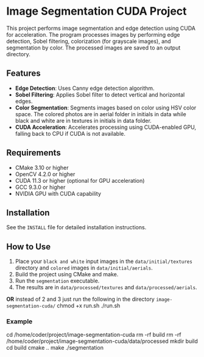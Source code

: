 # Image Segmentation CUDA Project
This project performs image segmentation and edge detection using CUDA for acceleration. The program processes images by performing edge detection, Sobel filtering, colorization (for grayscale images), and segmentation by color. The processed images are saved to an output directory.

## Features

- **Edge Detection**: Uses Canny edge detection algorithm.
- **Sobel Filtering**: Applies Sobel filter to detect vertical and horizontal edges.
- **Color Segmentation**: Segments images based on color using HSV color space. The colored photos are in aerial folder in initials in data while black and white are in textures in initials in data folder.
- **CUDA Acceleration**: Accelerates processing using CUDA-enabled GPU, falling back to CPU if CUDA is not available.

## Requirements

- CMake 3.10 or higher
- OpenCV 4.2.0 or higher
- CUDA 11.3 or higher (optional for GPU acceleration)
- GCC 9.3.0 or higher
- NVIDIA GPU with CUDA capability

## Installation

See the `INSTALL` file for detailed installation instructions.

## How to Use

1. Place your `black and white` input images in the `data/initial/textures` directory and  `colored` images in `data/initial/aerials`. 
2. Build the project using CMake and make.
3. Run the `segmentation` executable.
4. The results are in `data/processed/textures` and `data/processed/aerials`.

**OR**
instead of 2 and 3 just run the following in the directory `image-segmentation-cuda/`
chmod +x run.sh
./run.sh

### Example

cd /home/coder/project/image-segmentation-cuda
rm -rf build
rm -rf /home/coder/project/image-segmentation-cuda/data/processed
mkdir build
cd build
cmake ..
make
./segmentation